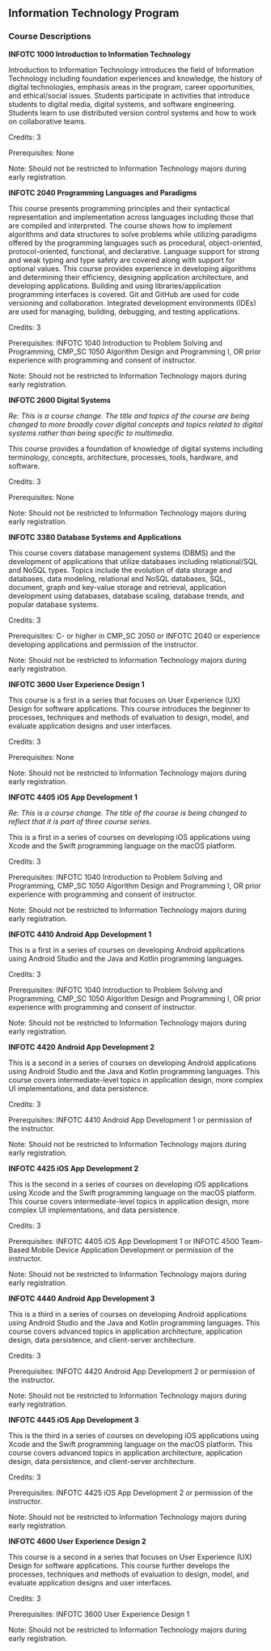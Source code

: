 ## Information Technology Program

### Course Descriptions

**INFOTC 1000 Introduction to Information Technology**

Introduction to Information Technology introduces the field of Information Technology including foundation experiences and knowledge, the history of digital technologies, emphasis areas in the program, career opportunities, and ethical/social issues.  Students participate in activities that introduce students to digital media, digital systems, and software engineering.  Students learn to use distributed version control systems and how to work on collaborative teams.

Credits: 3

Prerequisites: None

Note: Should not be restricted to Information Technology majors during early registration.

**INFOTC 2040 Programming Languages and Paradigms**

This course presents programming principles and their syntactical representation and implementation across languages including those that are compiled and interpreted. The course shows how to implement algorithms and data structures to solve problems while utilizing paradigms offered by the programming languages such as procedural, object-oriented, protocol-oriented, functional, and declarative.  Language support for strong and weak typing and type safety are covered along with support for optional values. This course provides experience in developing algorithms and determining their efficiency, designing application architecture, and developing applications.  Building and using libraries/application programming interfaces is covered. Git and GitHub are used for code versioning and collaboration. Integrated development environments (IDEs) are used for managing, building, debugging, and testing applications.

Credits: 3

Prerequisites: INFOTC 1040 Introduction to Problem Solving and Programming, CMP_SC 1050 Algorithm Design and Programming I, OR prior experience with programming and consent of instructor.

Note: Should not be restricted to Information Technology majors during early registration.

**INFOTC 2600 Digital Systems**

*Re: This is a course change. The title and topics of the course are being changed to more broadly cover digital concepts and topics related to digital systems rather than being specific to multimedia.*

This course provides a foundation of knowledge of digital systems including terminology, concepts, architecture, processes, tools, hardware, and software.

Credits: 3

Prerequisites: None

Note: Should not be restricted to Information Technology majors during early registration.

**INFOTC 3380 Database Systems and Applications**

This course covers database management systems (DBMS) and the development of applications that utilize databases including relational/SQL and NoSQL types. Topics include the evolution of data storage and databases, data modeling, relational and NoSQL databases, SQL, document, graph and key-value storage and retrieval, application development using databases, database scaling, database trends, and popular database systems.

Credits: 3

Prerequisites: C- or higher in CMP_SC 2050 or INFOTC 2040 or experience developing applications and permission of the instructor.

Note: Should not be restricted to Information Technology majors during early registration.

**INFOTC 3600 User Experience Design 1**

This course is a first in a series that focuses on User Experience (UX) Design for software applications.  This course introduces the beginner to processes, techniques and methods of evaluation to design, model, and evaluate application designs and user interfaces.

Credits: 3

Prerequisites: None

Note: Should not be restricted to Information Technology majors during early registration.

**INFOTC 4405 iOS App Development 1**

*Re: This is a course change. The title of the course is being changed to reflect that it is part of three course series.*

This is a first in a series of courses on developing iOS applications using Xcode and the Swift programming language on the macOS platform.

Credits: 3

Prerequisites: INFOTC 1040 Introduction to Problem Solving and Programming, CMP_SC 1050 Algorithm Design and Programming I, OR prior experience with programming and consent of instructor.

Note: Should not be restricted to Information Technology majors during early registration.

**INFOTC 4410 Android App Development 1**

This is a first in a series of courses on developing Android applications using Android Studio and the Java and Kotlin programming languages.

Credits: 3

Prerequisites: INFOTC 1040 Introduction to Problem Solving and Programming, CMP_SC 1050 Algorithm Design and Programming I, OR prior experience with programming and consent of instructor.

Note: Should not be restricted to Information Technology majors during early registration.

**INFOTC 4420 Android App Development 2**

This is a second in a series of courses on developing Android applications using Android Studio and the Java and Kotlin programming languages. This course covers intermediate-level topics in application design, more complex UI implementations, and data persistence.

Credits: 3

Prerequisites: INFOTC 4410 Android App Development 1 or permission of the instructor.

Note: Should not be restricted to Information Technology majors during early registration.

**INFOTC 4425 iOS App Development 2**

This is the second in a series of courses on developing iOS applications using Xcode and the Swift programming language on the macOS platform. This course covers intermediate-level topics in application design, more complex UI implementations, and data persistence.

Credits: 3

Prerequisites: INFOTC 4405 iOS App Development 1 or INFOTC 4500 Team-Based Mobile Device Application Development or permission of the instructor.

Note: Should not be restricted to Information Technology majors during early registration.

**INFOTC 4440 Android App Development 3**

This is a third in a series of courses on developing Android applications using Android Studio and the Java and Kotlin programming languages. This course covers advanced topics in application architecture, application design, data persistence, and client-server architecture.

Credits: 3

Prerequisites: INFOTC 4420 Android App Development 2 or permission of the instructor.

Note: Should not be restricted to Information Technology majors during early registration.

**INFOTC 4445 iOS App Development 3**

This is the third in a series of courses on developing iOS applications using Xcode and the Swift programming language on the macOS platform.  This course covers advanced topics in application architecture, application design, data persistence, and client-server architecture.

Credits: 3

Prerequisites: INFOTC 4425 iOS App Development 2 or permission of the instructor.

Note: Should not be restricted to Information Technology majors during early registration.

**INFOTC 4600 User Experience Design 2**

This course is a second in a series that focuses on User Experience (UX) Design for software applications.  This course further develops the processes, techniques and methods of evaluation to design, model, and evaluate application designs and user interfaces.

Credits: 3

Prerequisites: INFOTC 3600 User Experience Design 1

Note: Should not be restricted to Information Technology majors during early registration.








